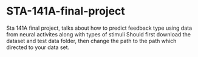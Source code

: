 # STA-141A-final-project
Sta 141A final project, talks about how to predict feedback type using data from neural activites along with types of stimuli
Should first download the dataset and test data folder, then change the path to the path which directed to your data set. 
